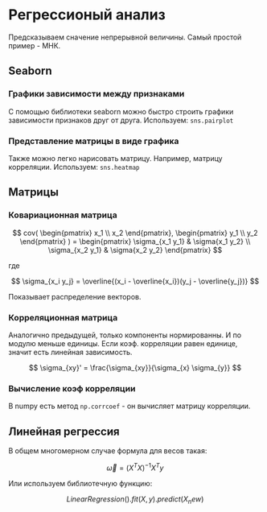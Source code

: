 # Регрессионый анализ

Предсказываем сначение непрерывной величины.
Самый простой пример - МНК.

## Seaborn

### Графики зависимости между признаками

С помощью библиотеки seaborn можно быстро строить графики зависимости признаков друг от друга.
Используем:
```sns.pairplot```

### Представление матрицы в виде графика

Также можно легко нарисовать матрицу. Например, матрицу корреляции.
Используем:
```sns.heatmap```

## Матрицы

### Ковариационная матрица

$$
cov(
\begin{pmatrix}
x_1 \\
x_2
\end{pmatrix},
\begin{pmatrix}
y_1 \\
y_2
\end{pmatrix}
) =
\begin{pmatrix}
\sigma_{x_1 y_1} & \sigma{x_1 y_2} \\
\sigma_{x_2 y_1} & \sigma{x_2 y_2}
\end{pmatrix}
$$

где

$$
\sigma_{x_i y_j} = \overline{(x_i - \overline{x_i})(y_j - \overline{y_j})}
$$

Показывает распределение векторов.

### Корреляционная матрица

Аналогично предыдущей, только компоненты нормированны. И по модулю меньше единицы.
Если коэф. корреляции равен единице, значит есть линейная зависимость.

$$
\sigma_{xy}' = \frac{\sigma_{xy}}{\sigma_{x} \sigma_{y}}
$$

### Вычисление коэф корреляции

В numpy есть метод ```np.corrcoef``` - он вычисляет матрицу корреляции.

## Линейная регрессия

В общем многомерном случае формула для весов такая:

$$
\vec \omega = (X^T X)^{-1} X^T y
$$

Или используем библиотечную функцию:

$$
LinearRegression().fit(X, y).predict(X_new)
$$

